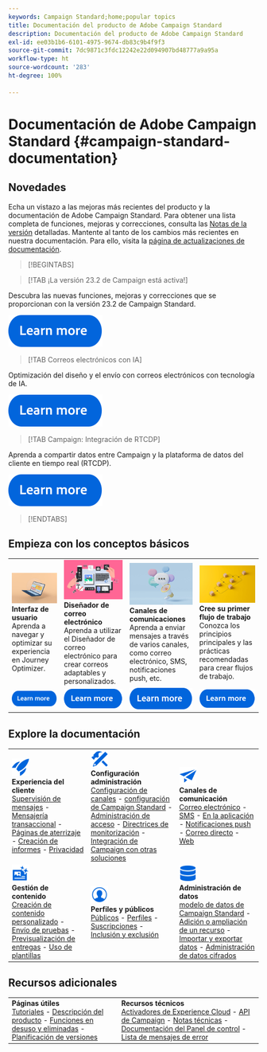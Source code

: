 ```yaml
---
keywords: Campaign Standard;home;popular topics
title: Documentación del producto de Adobe Campaign Standard
description: Documentación del producto de Adobe Campaign Standard
exl-id: ee03b1b6-6101-4975-9674-db83c9b4f9f3
source-git-commit: 7dc9871c3fdc12242e22d094907bd48777a9a95a
workflow-type: ht
source-wordcount: '283'
ht-degree: 100%

---
```


# Documentación de Adobe Campaign Standard {#campaign-standard-documentation}

## Novedades

Echa un vistazo a las mejoras más recientes del producto y la documentación de Adobe Campaign Standard. Para obtener una lista completa de funciones, mejoras y correcciones, consulta las [Notas de la versión](rn/using/release-notes.md) detalladas. Mantente al tanto de los cambios más recientes en nuestra documentación. Para ello, visita la [página de actualizaciones de documentación](rn/using/documentation-updates.md).

>[!BEGINTABS]

>[!TAB ¡La versión 23.2 de Campaign está activa!]

Descubra las nuevas funciones, mejoras y correcciones que se proporcionan con la versión 23.2 de Campaign Standard.

[![imagen](assets/do-not-localize/learn-more-button.svg)](rn/using/release-notes.md)

>[!TAB Correos electrónicos con IA]

Optimización del diseño y el envío con correos electrónicos con tecnología de IA.

[![imagen](assets/do-not-localize/learn-more-button.svg)](sending/using/predictive.md)

>[!TAB Campaign: Integración de RTCDP]

Aprenda a compartir datos entre Campaign y la plataforma de datos del cliente en tiempo real (RTCDP).

[![imagen](assets/do-not-localize/learn-more-button.svg)](integrating/using/get-started-sources-destinations.md)

>[!ENDTABS]

## Empieza con los conceptos básicos

<table style="table-layout:fixed">
  <tr style="border: 0;">
    <td>
    <a href="start/using/about-the-interface.md"><img src="assets/do-not-localize/start-interface.jpeg"></a>
    <div><strong>Interfaz de usuario</strong><br/>Aprenda a navegar y optimizar su experiencia en Journey Optimizer.</div>
    </td>
    <td>
    <a href="designing/using/designing-content-in-adobe-campaign.md"><img src="assets/do-not-localize/start-designer.png"></a>
    <div><strong>Diseñador de correo electrónico</strong><br/>Aprenda a utilizar el Diseñador de correo electrónico para crear correos adaptables y personalizados.</div>
    </td>
    <td>
    <a href="channels/using/get-started-communication-channels.md"><img src="assets/do-not-localize/start-deliveries.jpeg"></a>
    <div><strong>Canales de comunicaciones</strong><br/>Aprenda a enviar mensajes a través de varios canales, como correo electrónico, SMS, notificaciones push, etc.
    </td>
    <td>
    <a href="automating/using/building-a-workflow.md"><img src="assets/do-not-localize/start-workflows.jpeg"></a>
    <div><strong>Cree su primer flujo de trabajo</strong><br/>Conozca los principios principales y las prácticas recomendadas para crear flujos de trabajo.</div>
    </td>
  </tr>
  <tr style="border: 0;">
    <td align="center"><a href="start/using/about-the-interface.md"><img src="assets/do-not-localize/learn-more-button.svg"></a></td>
    <td align="center"><a href="designing/using/designing-content-in-adobe-campaign.md"><img src="assets/do-not-localize/learn-more-button.svg"></a></td>
    <td align="center"><a href="channels/using/get-started-communication-channels.md"><img src="assets/do-not-localize/learn-more-button.svg"></a></td>
    <td align="center"><a href="automating/using/building-a-workflow.md"><img src="assets/do-not-localize/learn-more-button.svg"></a></td>
    </tr>
</table>

## Explore la documentación

<table style="table-layout:auto">
  <tr style="border: 0;">
    <td>
      <img src="assets/do-not-localize/icon-quick-start.svg" width="35px"><br/>
      <strong>Experiencia del cliente</strong><br/><a href="sending/using/track-and-monitor.md">Supervisión de mensajes</a> - <a href="channels/using/getting-started-with-transactional-msg.md">Mensajería transaccional</a> - <a href="channels/using/getting-started-with-landing-pages.md">Páginas de aterrizaje</a> - <a href="reporting/using/about-dynamic-reports.md">Creación de informes</a> - <a href="start/using/privacy-management.md">Privacidad</a>
    </td>
    <td>
      <img src="assets/do-not-localize/icon-configure.svg" width="35px"><br/>
      <strong>Configuración<br/>administración</strong><br/><a href="administration/using/about-channel-configuration.md">Configuración de canales</a> - <a href="administration/using/about-campaign-standard-settings.md">configuración de Campaign Standard</a>  - <a href="administration/using/about-access-management.md">Administración de acceso</a> - <a href="administration/using/monitoring-guidelines.md">Directrices de monitorización</a> - <a href="integrating/using/get-started-campaign-integrations.md">Integración de Campaign con otras soluciones</a>
    </td>
    <td>
      <img src="assets/do-not-localize/icon-campaign.svg" width="35px"><br/>
      <strong>Canales de comunicación</strong><br/><a href="channels/using/about-emails.md">Correo electrónico</a> - <a href="channels/using/about-sms-messages.md">SMS</a> - <a href="channels/using/about-in-app-messaging.md">En la aplicación</a> - <a href="channels/using/about-push-notifications.md">Notificaciones push</a> - <a href="channels/using/about-direct-mail.md">Correo directo</a> - <a href="channels/using/about-direct-mail.md">Web</a>
    </td>
  </tr>
  <tr style="border: 0;">
    <td>
      <img src="assets/do-not-localize/icon-content.svg" width="35px"><br/>
      <strong>Gestión de contenido</strong><br/><a href="sending/using/design-and-personalize.md">Creación de contenido personalizado</a> - <a href="sending/using/sending-proofs.md">Envío de pruebas</a> - <a href="sending/using/previewing-messages.md">Previsualización de entregas</a> - <a href="sending/using/use-templates.md">Uso de plantillas</a>
    </td>
    <td>
      <img src="assets/do-not-localize/icon_profile-audience.svg" width="35px"><br/>
      <strong>Perfiles y públicos</strong><br/><a href="audiences/using/about-audiences.md">Públicos</a> - <a href="audiences/using/about-profiles.md">Perfiles</a> - <a href="audiences/using/about-subscriptions.md">Suscripciones</a> - <a href="audiences/using/about-opt-in-and-opt-out-in-campaign.md">Inclusión y exclusión</a>
    </td>
    <td>
      <img src="assets/do-not-localize/icon-data.svg" width="35px"><br/>
      <strong>Administración de datos</strong><br/><a href="developing/using/data-model-concepts.md">modelo de datos de Campaign Standard</a> - <a href="developing/using/key-steps-to-add-a-resource.md">Adición o ampliación de un recurso</a> - <a href="automating/using/about-data-import-and-export.md">Importar y exportar datos</a> - <a href="automating/using/managing-encrypted-data.md">Administración de datos cifrados</a>
    </td>
  </tr>
</table>

## Recursos adicionales

<table style="table-layout:fixed"><tr style="border: 0;">
<td><strong>Páginas útiles</strong><br/>
<a href="https://experienceleague.adobe.com/docs/campaign-standard-learn/tutorials/overview.html?lang=es" target="_blank">Tutoriales</a> - <a href="https://helpx.adobe.com/es/legal/product-descriptions/campaign-standard.html" target="_blank">Descripción del producto</a> - <a href="rn/using/deprecated-features.md">Funciones en desuso y eliminadas</a> - <a href="rn/using/release-planning.md">Planificación de versiones</a>
</td>
<td><strong>Recursos técnicos</strong><br/>
<a href="integrating/using/about-adobe-experience-cloud-triggers.md">Activadores de Experience Cloud</a> - <a href="api/using/get-started-apis.md">API de Campaign</a> - <a href="https://helpx.adobe.com/es/campaign/kb/acs-article-list.html" target="blank">Notas técnicas</a> - <a href="https://experienceleague.adobe.com/docs/control-panel/using/control-panel-home.html?lang=es" target="_blank">Documentación del Panel de control</a> - <a href="https://experienceleague.adobe.com/developer/campaign-errors/error_codes.html?lang=es">Lista de mensajes de error</a>
</td>
</tr></table>